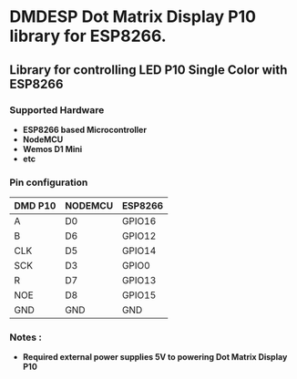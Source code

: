 # DMDESP Dot Matrix Display P10 library for ESP8266.

## Library for controlling LED P10 Single Color with ESP8266

### <b> Supported Hardware
- ESP8266 based Microcontroller
- NodeMCU
- Wemos D1 Mini
- etc


### <b> Pin configuration
| <b> DMD P10 | <b> NODEMCU | <b> ESP8266
| ----------- | ----------- | -------
| A           | D0          | GPIO16
| B           | D6          | GPIO12
| CLK         | D5          | GPIO14
| SCK         | D3          | GPIO0
| R           | D7          | GPIO13
| NOE         | D8          | GPIO15
| GND         | GND         | GND

### <b> Notes : 
- Required external power supplies 5V to powering Dot Matrix Display P10